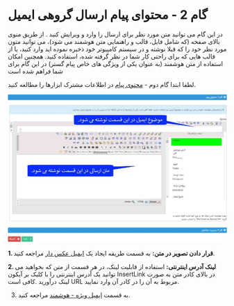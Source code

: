 # گام 2 -  محتوای پیام ارسال گروهی ایمیل 

در این گام می توانید متن مورد نظر برای ارسال را وارد و ویرایش کنید . از طریق منوی بالای صفحه (که شامل فایل، قالب و راهنمایی متن هوشمند می شود)، می توانید متون مورد نظر خود را که قبلا نوشته و در سیستم کامپیوتر خود ذخیره نموده اید وارد کنید، یا از قالب هایی که برای راحتی کار شما در نظر گرفته شده، استفاده کنید. همچنین امکان استفاده از متن هوشمند (به عنوان یکی از ویژگی های خاص پیام گستر) در این گام برای شما فراهم شده است

لطفا ابتدا گام دوم - [محتوی پیام](https://github.com/1stco/PayamGostarDocs/blob/master/Help/Marketing/moshtarak-abzar/gam-do/gam-do.md) در اطلاعات مشترک ابزارها را مطالعه کنید.

![](advertising-sendinggroupmail-secondstep.png)

**1. قرار دادن تصویر در متن:** به قسمت طریقه ایجاد یک  [ایمیل عکس دار](https://github.com/1stco/PayamGostarDocs/blob/master/Help/Marketing/email/Photo-email/Photo-email.md) مراجعه کنید.

**2. لینک آدرس اینترنتی:** استفاده از قابلیت لینک، در هر قسمت از متن که بخواهید می توانید یک آدرس اینترنتی را با کلیک بر آیکون InsertLink در بالای کادر متن به صورت لینک درآورید .کافی است URL مربوط به آن را در کادر آن وارد نمایید.

3. به قسمت [ایمیل ویژه - هوشمند](https://github.com/1stco/PayamGostarDocs/blob/master/Help/Marketing/email/Smart-email/smart-email.md) مراجعه کنید.



